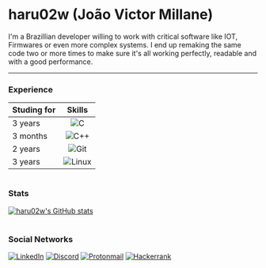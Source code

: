 # haru02w (João Victor Millane)

I'm a Brazillian developer willing to work with critical software like IOT,
Firmwares or even more complex systems. I end up remaking the same code
two or more times to make sure it's all working perfectly,
readable and with a good performance.

---

### Experience

| Studing for |                                                 Skills                                                  |
| ----------- | :-----------------------------------------------------------------------------------------------------: |
| 3 years     | ![C](https://img.shields.io/badge/c-%2300599C.svg?style=for-the-badge&logo=c&logoColor=white)           |
| 3 months    | ![C++](https://img.shields.io/badge/c++-%2300599C.svg?style=for-the-badge&logo=c%2B%2B&logoColor=white) |
| 2 years     | ![Git](https://img.shields.io/badge/git-%23F05033.svg?style=for-the-badge&logo=git&logoColor=white)     |
| 3 years     | ![Linux](https://img.shields.io/badge/Linux-FCC624?style=for-the-badge&logo=linux&logoColor=black)      |

#

### Stats

[![haru02w's GitHub stats](https://github-readme-stats.vercel.app/api?username=haru02w&show=reviews,discussions_started,discussions_answered&show_icons=true&theme=tokyonight)](https://github.com/anuraghazra/github-readme-stats)

#

### Social Networks

[![LinkedIn](https://img.shields.io/badge/linkedin-%230077B5.svg?style=for-the-badge&logo=linkedin&logoColor=white)](https://www.linkedin.com/in/joao-victor-millane)
[![Discord](https://img.shields.io/badge/Discord-%235865F2.svg?style=for-the-badge&logo=discord&logoColor=white)](https://discord.com/channels/@me/345257637215993877)
[![Protonmail](https://img.shields.io/badge/ProtonMail-8B89CC?style=for-the-badge&logo=protonmail&logoColor=white)](mailto://haru02w@protonmail.com)
[![Hackerrank](https://img.shields.io/badge/-Hackerrank-2EC866?style=for-the-badge&logo=HackerRank&logoColor=white)](https://www.hackerrank.com/haru02w)

